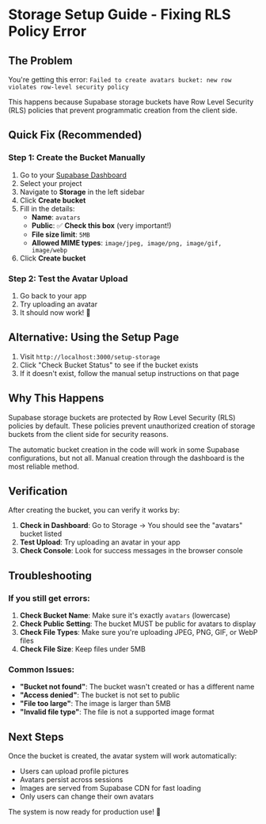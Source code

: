 # Storage Setup Guide - Fixing RLS Policy Error

## The Problem
You're getting this error: `Failed to create avatars bucket: new row violates row-level security policy`

This happens because Supabase storage buckets have Row Level Security (RLS) policies that prevent programmatic creation from the client side.

## Quick Fix (Recommended)

### Step 1: Create the Bucket Manually
1. Go to your [Supabase Dashboard](https://supabase.com/dashboard)
2. Select your project
3. Navigate to **Storage** in the left sidebar
4. Click **Create bucket**
5. Fill in the details:
   - **Name**: `avatars`
   - **Public**: ✅ **Check this box** (very important!)
   - **File size limit**: `5MB`
   - **Allowed MIME types**: `image/jpeg, image/png, image/gif, image/webp`
6. Click **Create bucket**

### Step 2: Test the Avatar Upload
1. Go back to your app
2. Try uploading an avatar
3. It should now work! 🎉

## Alternative: Using the Setup Page

1. Visit `http://localhost:3000/setup-storage`
2. Click "Check Bucket Status" to see if the bucket exists
3. If it doesn't exist, follow the manual setup instructions on that page

## Why This Happens

Supabase storage buckets are protected by Row Level Security (RLS) policies by default. These policies prevent unauthorized creation of storage buckets from the client side for security reasons.

The automatic bucket creation in the code will work in some Supabase configurations, but not all. Manual creation through the dashboard is the most reliable method.

## Verification

After creating the bucket, you can verify it works by:

1. **Check in Dashboard**: Go to Storage → You should see the "avatars" bucket listed
2. **Test Upload**: Try uploading an avatar in your app
3. **Check Console**: Look for success messages in the browser console

## Troubleshooting

### If you still get errors:

1. **Check Bucket Name**: Make sure it's exactly `avatars` (lowercase)
2. **Check Public Setting**: The bucket MUST be public for avatars to display
3. **Check File Types**: Make sure you're uploading JPEG, PNG, GIF, or WebP files
4. **Check File Size**: Keep files under 5MB

### Common Issues:

- **"Bucket not found"**: The bucket wasn't created or has a different name
- **"Access denied"**: The bucket is not set to public
- **"File too large"**: The image is larger than 5MB
- **"Invalid file type"**: The file is not a supported image format

## Next Steps

Once the bucket is created, the avatar system will work automatically:
- Users can upload profile pictures
- Avatars persist across sessions
- Images are served from Supabase CDN for fast loading
- Only users can change their own avatars

The system is now ready for production use! 🚀
